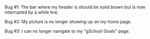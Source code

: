 Bug #1: The bar where my header is should be solid brown but is now interrupted by a white line.

Bug #2: My picture is no longer showing up on my home page.

Bug #3: I can no longer navigate to my "gSchool Goals" page.
